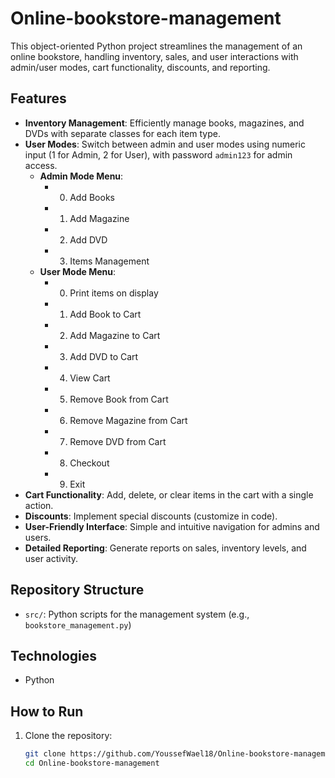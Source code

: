 # Online-bookstore-management



This object-oriented Python project streamlines the management of an online bookstore, handling inventory, sales, and user interactions with admin/user modes, cart functionality, discounts, and reporting.

## Features
- **Inventory Management**: Efficiently manage books, magazines, and DVDs with separate classes for each item type.
- **User Modes**: Switch between admin and user modes using numeric input (1 for Admin, 2 for User), with password `admin123` for admin access.
  - **Admin Mode Menu**:
    - 0. Add Books
    - 1. Add Magazine
    - 2. Add DVD
    - 3. Items Management
  - **User Mode Menu**:
    - 0. Print items on display
    - 1. Add Book to Cart
    - 2. Add Magazine to Cart
    - 3. Add DVD to Cart
    - 4. View Cart
    - 5. Remove Book from Cart
    - 6. Remove Magazine from Cart
    - 7. Remove DVD from Cart
    - 8. Checkout
    - 9. Exit
- **Cart Functionality**: Add, delete, or clear items in the cart with a single action.
- **Discounts**: Implement special discounts (customize in code).
- **User-Friendly Interface**: Simple and intuitive navigation for admins and users.
- **Detailed Reporting**: Generate reports on sales, inventory levels, and user activity.

## Repository Structure
- `src/`: Python scripts for the management system (e.g., `bookstore_management.py`)
## Technologies
- Python

## How to Run
1. Clone the repository:
   ```bash
   git clone https://github.com/YoussefWael18/Online-bookstore-management.git
   cd Online-bookstore-management
